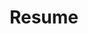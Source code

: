 ---
title: "Resume"
positions:
  - position: "Software Engineer"
    company: "ABC Corp"
    years: "2018 - Present"
  - position: "Junior Developer"
    company: "XYZ Inc"
    years: "2016 - 2018"
blurb: "Short blurb about yourself"
linkedin: "https://www.linkedin.com/in/yourprofile"
resume: "/files/bryson-lockett-resume.pdf" 
---